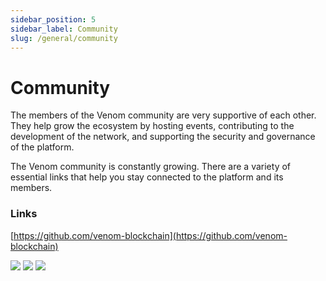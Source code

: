 ```yaml
---
sidebar_position: 5
sidebar_label: Community
slug: /general/community
---
```


# Community

The members of the Venom community are very supportive of each other. They help grow the ecosystem by hosting events, contributing to the development of the network, and supporting the security and governance of the platform.

The Venom community is constantly growing. There are a variety of essential links that help you stay connected to the platform and its members.

### Links

[https://github.com/venom-blockchain](https://github.com/venom-blockchain)

[![](../../../static/img/discord.png)](https://discord.gg/E5JdCbFFW7)     [![](../../../static/img/tw.png)](https://twitter.com/venomfoundation)     [![](../../../static/img/md.png)](https://medium.com/@venom.foundation)
